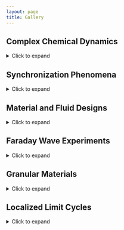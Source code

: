 ```yaml
---
layout: page
title: Gallery
---
```


## Complex Chemical Dynamics
<details>
  <summary>Click to expand</summary>
  <pre>
  <div class="left" style="width:200px; vertical-align:top; white-space:pre-wrap;">
    <img src="/assets/gallery/figures/nonnormal.gif" />
    <p>Transient growth due to non-normal chemical dynamics.</p>
  </div>

  <div class="right" style="width:400px; vertical-align:top; white-space:pre-wrap">
    <img src="/assets/gallery/figures/combustion.gif" />
    <p>Ignition in a combustion reation network.</p>
  </div>
  </pre>
</details>

## Synchronization Phenomena
<details>
	<summary>Click to expand</summary>
  <pre>
  <div class="left" style="width:200px; vertical-align:top; white-space:pre-wrap;">
    <img src="/assets/gallery/figures/spiral.gif" />
    <p>Frozen vortex chimera in the complex Ginzburg-Landau equation.</p>
  </div>

  <div class="right" style="width:400px; vertical-align:top; white-space:pre-wrap">
    <img src="/assets/gallery/figures/switching.gif" />
    <p>Critical switching chimera in coupled rings optical oscillators.</p>
  </div>
  </pre>

</details>


## Material and Fluid Designs
<details>
	<summary>Click to expand</summary>
  <pre>
  <div class="left" style="width:300px; vertical-align:top; white-space:pre-wrap;">
    <img src="/assets/gallery/figures/metamaterials.gif" />
    <p>Metamaterials exhibiting inverted compressibility transitions.</p>
  </div>

  <div class="right" style="width:300px; vertical-align:top; white-space:pre-wrap">
    <img src="/assets/gallery/figures/blowup.gif" />
    <p>Jet formation in a thin fluid film up under thermocapillary driving.</p>
  </div>
  </pre>

</details>

## Faraday Wave Experiments
<details>
	<summary>Click to expand</summary>
  <pre>
  <div class="left" style="width:200px; vertical-align:top; white-space:pre-wrap;">
    <img src="/assets/gallery/unpublished/cylinder4_square.gif" />
    <p>Classical Faraday waves in a cylindrical dish.</p>
  </div>

  <div class="right" style="width:400px; vertical-align:top; white-space:pre-wrap">
    <img src="/assets/gallery/unpublished/1dvid_short.gif" />
    <p>Farday waves in an ant-farm geometry, with interface evolution extracted by computer-vision processing.</p>
  </div>
  </pre>

</details>


## Granular Materials
<details>
	<summary>Click to expand</summary>
  <pre>
  <div class="left" style="width:300px; vertical-align:top; white-space:pre-wrap;">
    <img src="/assets/gallery/unpublished/9animation.gif" />
    <p>A gas of soft spheres near the jamming transition.</p>
  </div>

  <div class="right" style="width:250px; vertical-align:top; white-space:pre-wrap">
    <img src="/assets/gallery/unpublished/intruders.gif" />
    <p>Particle tracking of large defects in a granular material medium driven by vibrations. Courtesy of Joseph Williams. </p>
  </div>
  </pre>

</details>

## Localized Limit Cycles
<details>
	<summary>Click to expand</summary>
  <pre>
  <img src="/assets/gallery/unpublished/solitons.gif" />
  <p>Localized oscillatory states connecting limit cycles and invariant tori.</p>
  </pre>

</details>
